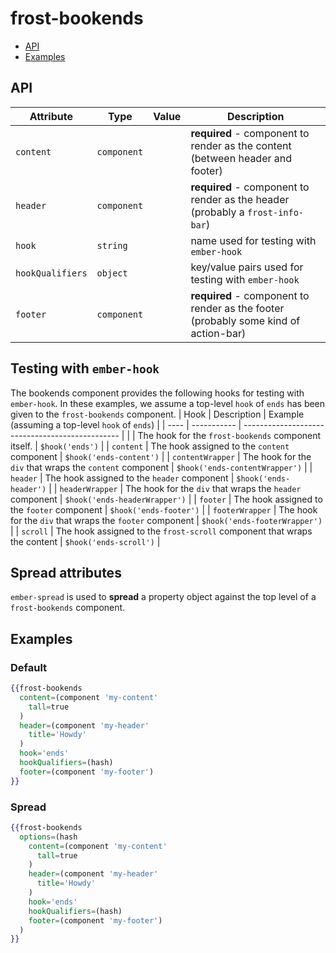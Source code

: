 # frost-bookends <br />

 * [API](#api)
 * [Examples](#examples)

## API

| Attribute   | Type | Value | Description |
| ----------- | ---- | ----- | ----------- |
| `content` | `component` | | **required** - component to render as the content (between header and footer) |
| `header` | `component` | | **required** - component to render as the header (probably a `frost-info-bar`) |
| `hook` | `string` | | name used for testing with `ember-hook` |
| `hookQualifiers` | `object` | | key/value pairs used for testing with `ember-hook` |
| `footer` | `component` | | **required** - component to render as the footer (probably some kind of action-bar) |

## Testing with `ember-hook`
The bookends component provides the following hooks for testing with `ember-hook`. In these examples, we assume a
top-level `hook` of `ends` has been given to the `frost-bookends` component.
| Hook | Description | Example (assuming a top-level `hook` of `ends`) |
| ---- | ----------- | ----------------------------------------------- |
| | The hook for the `frost-bookends` component itself. | `$hook('ends')` |
| `content` | The hook assigned to the `content` component | `$hook('ends-content')` |
| `contentWrapper` | The hook for the `div` that wraps the `content` component | `$hook('ends-contentWrapper')` |
| `header` | The hook assigned to the `header` component | `$hook('ends-header')` |
| `headerWrapper` | The hook for the `div` that wraps the `header` component | `$hook('ends-headerWrapper')` |
| `footer` | The hook assigned to the `footer` component | `$hook('ends-footer')` |
| `footerWrapper` | The hook for the `div` that wraps the `footer` component | `$hook('ends-footerWrapper')` |
| `scroll` | The hook assigned to the `frost-scroll` component that wraps the content | `$hook('ends-scroll')` |

## Spread attributes
`ember-spread` is used to **spread** a property object against the top level of a `frost-bookends` component.  

## Examples

### Default

```handlebars
{{frost-bookends
  content=(component 'my-content'
    tall=true
  )
  header=(component 'my-header'
    title='Howdy'
  )
  hook='ends'
  hookQualifiers=(hash)
  footer=(component 'my-footer')
}}
```

### Spread

```handlebars
{{frost-bookends
  options=(hash
    content=(component 'my-content'
      tall=true
    )
    header=(component 'my-header'
      title='Howdy'
    )
    hook='ends'
    hookQualifiers=(hash)
    footer=(component 'my-footer')
  )
}}
```
